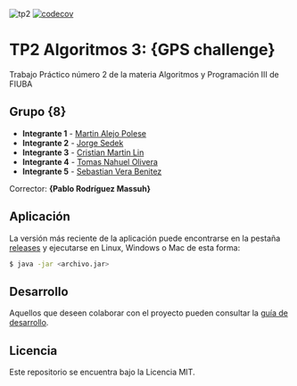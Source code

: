 ![tp2](https://github.com/MartinAlejo/algo3_tp2/actions/workflows/build.yml/badge.svg) [![codecov](https://codecov.io/gh/MartinAlejo/algo3_tp2/branch/master/graph/badge.svg)](https://codecov.io/gh/MartinAlejo/algo3_tp2)

# TP2 Algoritmos 3: {GPS challenge} 

Trabajo Práctico número 2 de la materia Algoritmos y Programación III de FIUBA

## Grupo {8}

* **Integrante 1** - [Martin Alejo Polese](https://github.com/MartinAlejo)
* **Integrante 2** - [Jorge Sedek](https://github.com/JorgeSedek)
* **Integrante 3** - [Cristian Martin Lin](https://github.com/CrisML)
* **Integrante 4** - [Tomas Nahuel Olivera](https://github.com/Tomas-NO)
* **Integrante 5** - [Sebastian Vera Benitez](https://github.com/SVeraB)

Corrector: **{Pablo Rodríguez Massuh}**

## Aplicación

La versión más reciente de la aplicación puede encontrarse en la pestaña [releases](https://github.com/MartinAlejo/algo3_tp2/releases/latest) y ejecutarse en Linux, Windows o Mac de esta forma:

```bash
$ java -jar <archivo.jar>
```

## Desarrollo

Aquellos que deseen colaborar con el proyecto pueden consultar la [guía de desarrollo](./docs/Desarrollo.md).

## Licencia

Este repositorio se encuentra bajo la Licencia MIT.
